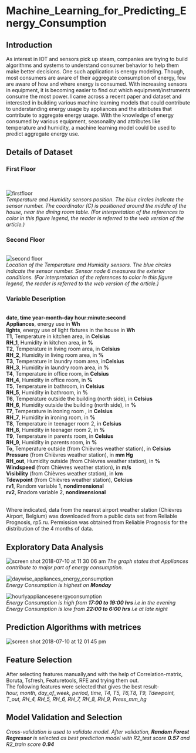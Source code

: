 # Machine_Learning_for_Predicting_Energy_Consumption

<h2>Introduction</h2>

As interest in IOT and sensors pick up steam, companies are trying to build algorithms and systems to understand consumer behavior to help them make better decisions. One such application is energy modeling. Though, most consumers are aware of their aggregate consumption of energy, few are aware of how and where energy is consumed. With increasing sensors in equipment, it is becoming easier to find out which equipment/instruments consume the most power. I came across a recent paper and dataset and interested in building various machine learning models that could contribute to understanding energy usage by appliances and the attributes that contribute to aggregate energy usage. With the knowledge of energy consumed by various equipment, seasonality and attributes like temperature and humidity, a machine learning model could be used to predict aggregate energy use.

<h2><b>Details of Dataset</b></h2>
<b><h3>First Floor</h3></b><br>

![firstfloor](https://user-images.githubusercontent.com/40823735/42492844-38eb8c1c-8438-11e8-8446-87931d2ff65d.png)<br>
<i>Temperature and Humidity sensors position. The blue circles indicate the sensor number. The coordinator (C) is positioned around the middle of the house, near the dining room table. (For interpretation of the references to color in this figure legend, the reader is referred to the web version of the article.)</i><br>

<b><h3>Second Floor</h3></b><br>
![second floor](https://user-images.githubusercontent.com/40823735/42492368-7570ba24-8436-11e8-983f-dcea4adb36f4.png)<br>
<i>Location of the Temperature and Humidity sensors. The blue circles indicate the sensor number. Sensor node 6 measures the exterior conditions. (For interpretation of the references to color in this figure legend, the reader is referred to the web version of the article.)</i><br>
<b><h3>Variable Description</h3></b><br>
<b>date, time year-month-day hour:minute:second</b><br>
<b>Appliances</b>, energy use in <b>Wh</b><br>
<b>lights</b>, energy use of light fixtures in the house in <b>Wh</b><br>
<b>T1</b>, Temperature in kitchen area, in <b>Celsius</b><br>
<b>RH_1</b>, Humidity in kitchen area, in <b>%</b><br>
<b>T2</b>, Temperature in living room area, in <b>Celsius</b><br>
<b>RH_2</b>, Humidity in living room area, in <b>%</b><br>
<b>T3</b>, Temperature in laundry room area, in<b>Celsius</b><br>
<b>RH_3</b>, Humidity in laundry room area, in <b>%</b><br>
<b>T4</b>, Temperature in office room, in <b>Celsius</b><br>
<b>RH_4</b>, Humidity in office room, in <b>%</b><br>
<b>T5</b>, Temperature in bathroom, in <b>Celsius</b><br>
<b>RH_5</b>, Humidity in bathroom, in <b>%</b><br>
<b>T6</b>, Temperature outside the building (north side), in <b>Celsius</b><br>
<b>RH_6</b>, Humidity outside the building (north side), in <b>%</b><br>
<b>T7</b>, Temperature in ironing room , in <b>Celsius</b><br>
<b>RH_7</b>, Humidity in ironing room, in <b>%</b><br>
<b>T8</b>, Temperature in teenager room 2, in <b>Celsius</b><br>
<b>RH_8</b>, Humidity in teenager room 2, in <b>%</b><br>
<b>T9</b>, Temperature in parents room, in <b>Celsius</b><br>
<b>RH_9</b>, Humidity in parents room, in <b>%</b><br>
<b>To</b>, Temperature outside (from Chièvres weather station), in <b>Celsius</b><br>
<b>Pressure</b> (from Chièvres weather station), in <b>mm Hg</b><br>
<b>RH_out</b>, Humidity outside (from Chièvres weather station), in <b>%</b><br>
<b>Windspeed</b> (from Chièvres weather station), in <b>m/s</b><br>
<b>Visibility</b> (from Chièvres weather station), in <b>km</b><br>
<b>Tdewpoint</b> (from Chièvres weather station), <b>Celcius</b><br>
<b>rv1</b>, Random variable 1, <b>nondimensional</b><br>
<b>rv2</b>, Rnadom variable 2, <b>nondimensional</b><br><br>

Where indicated, data from the nearest airport weather station (Chièvres Airport, Belgium) was downloaded from a public data set from 
Reliable Prognosis, rp5.ru. Permission was obtained from Reliable Prognosis for the distribution of the 4 months of data.


<h2>Exploratory Data Analysis</h2>

![screen shot 2018-07-10 at 11 30 06 am](https://user-images.githubusercontent.com/40823735/42491949-b1131c72-8434-11e8-9462-f9798a4f3d07.jpg)
<i> The graph states that Appliances contribute to major part of energy consumption. </i><br> 

![daywise_appliances_energy_consumption](https://user-images.githubusercontent.com/40823735/42491286-ded980cc-8431-11e8-8da9-76e7598bfdda.png)<br>
<i>Energy Consumption is highest on <b>Monday</b></i><br>

![hourlyappliancesenergyconsumption](https://user-images.githubusercontent.com/40823735/42491710-97d86f74-8433-11e8-9d6e-8d91df12f1ac.png)<br>
<i>Energy Consumption is high from <b>17:00 to 19:00 hrs</b> i.e in the evening</i><br>
<i>Energy Consumption is low from <b>22:00 to 6:00 hrs</b> i.e at late night </i><br>

<h2>Prediction Algorithms with metrices</h2>

![screen shot 2018-07-10 at 12 01 45 pm](https://user-images.githubusercontent.com/40823735/42493118-360501d0-8439-11e8-99f8-7fb45ce4d560.jpg)

<h2> Feature Selection </h2>
After selecting features manually,and with the help of Correlation-matrix, Boruta, Tsfresh, Featuretools, RFE and trying them out.<br> 
The following features were selected that gives the best result- <br>
<i>hour, month, day_of_week, period, time, T4, T5, T6,T8, T9, Tdewpoint, T_out, RH_4, RH_5, RH_6, RH_7, RH_8, RH_9, Press_mm_hg</i><br>

<h2> Model Validation and Selection </h2>
<i> Cross-validation is used to validate model. After validation, <b>Random Forest Regressor</b> is selected as best prediction model with R2_test score <b>0.57</b> and R2_train score <b>0.94</b></i>
